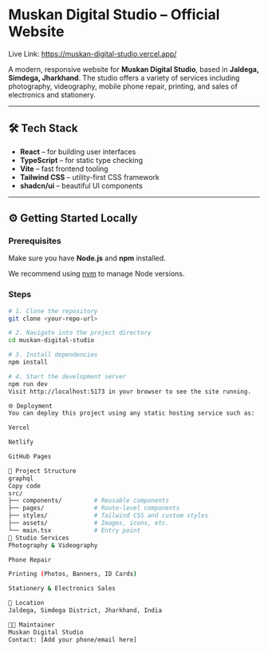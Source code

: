 # Muskan Digital Studio – Official Website

Live Link: https://muskan-digital-studio.vercel.app/

A modern, responsive website for **Muskan Digital Studio**, based in **Jaldega, Simdega, Jharkhand**. The studio offers a variety of services including photography, videography, mobile phone repair, printing, and sales of electronics and stationery.

---

## 🛠️ Tech Stack

- **React** – for building user interfaces  
- **TypeScript** – for static type checking  
- **Vite** – fast frontend tooling  
- **Tailwind CSS** – utility-first CSS framework  
- **shadcn/ui** – beautiful UI components  

---

## ⚙️ Getting Started Locally

### Prerequisites

Make sure you have **Node.js** and **npm** installed.

We recommend using [nvm](https://github.com/nvm-sh/nvm) to manage Node versions.

### Steps

```bash
# 1. Clone the repository
git clone <your-repo-url>

# 2. Navigate into the project directory
cd muskan-digital-studio

# 3. Install dependencies
npm install

# 4. Start the development server
npm run dev
Visit http://localhost:5173 in your browser to see the site running.

🌐 Deployment
You can deploy this project using any static hosting service such as:

Vercel

Netlify

GitHub Pages

📁 Project Structure
graphql
Copy code
src/
├── components/         # Reusable components
├── pages/              # Route-level components
├── styles/             # Tailwind CSS and custom styles
├── assets/             # Images, icons, etc.
└── main.tsx            # Entry point
📸 Studio Services
Photography & Videography

Phone Repair

Printing (Photos, Banners, ID Cards)

Stationery & Electronics Sales

📍 Location
Jaldega, Simdega District, Jharkhand, India

🧑‍💻 Maintainer
Muskan Digital Studio
Contact: [Add your phone/email here]

